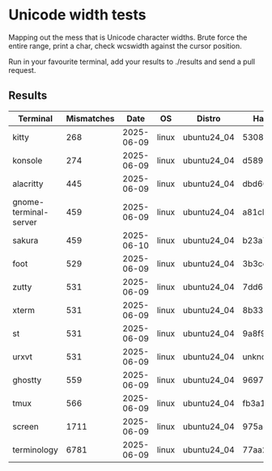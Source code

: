 # Unicode width tests

Mapping out the mess that is Unicode character widths. Brute force the entire range,
print a char, check wcswidth against the cursor position.

Run in your favourite terminal, add your results to ./results and send a pull request.

## Results

| Terminal              | Mismatches | Date       | OS    | Distro      | Hash     |
|-----------------------|------------|------------|-------|-------------|----------|
| kitty                 | 268        | 2025-06-09 | linux | ubuntu24_04 | 53087cd6 |
| konsole               | 274        | 2025-06-09 | linux | ubuntu24_04 | d589539d |
| alacritty             | 445        | 2025-06-09 | linux | ubuntu24_04 | dbd66d5a |
| gnome-terminal-server | 459        | 2025-06-09 | linux | ubuntu24_04 | a81cbceb |
| sakura                | 459        | 2025-06-10 | linux | ubuntu24_04 | b23a7ad7 |
| foot                  | 529        | 2025-06-09 | linux | ubuntu24_04 | 3b3ce53c |
| zutty                 | 531        | 2025-06-09 | linux | ubuntu24_04 | 7dd629e1 |
| xterm                 | 531        | 2025-06-09 | linux | ubuntu24_04 | 8b335a2c |
| st                    | 531        | 2025-06-09 | linux | ubuntu24_04 | 9a8f94c3 |
| urxvt                 | 531        | 2025-06-09 | linux | ubuntu24_04 | unknown  |
| ghostty               | 559        | 2025-06-09 | linux | ubuntu24_04 | 9697fc54 |
| tmux                  | 566        | 2025-06-09 | linux | ubuntu24_04 | fb3a1384 |
| screen                | 1711       | 2025-06-09 | linux | ubuntu24_04 | 975a4a08 |
| terminology           | 6781       | 2025-06-09 | linux | ubuntu24_04 | 77aa2a39 |
